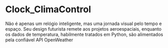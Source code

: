 # Clock_ClimaControl
Não é apenas um relógio inteligente, mas uma jornada visual pelo tempo e espaço. Seu design futurista remete aos projetos aeroespaciais, enquanto os dados de temperatura, habilmente tratados em Python, são alimentados pela confiável API OpenWeather
